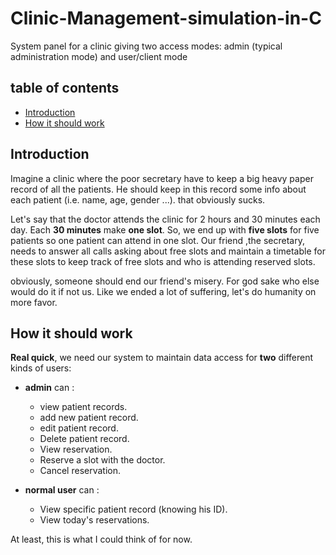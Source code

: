 # Clinic-Management-simulation-in-C
System panel for a clinic giving two access modes: admin (typical administration mode) and user/client mode

## table of contents
* [Introduction](#introduction)
* [How it should work](#how-it-should-work)

<p></p>


## Introduction
  Imagine a clinic where the poor secretary have to keep a big heavy paper record of all the patients. He should keep in this record some info about each patient (i.e. name, age, gender  ...). that obviously sucks.

<p></p>

  Let's say that the doctor attends the clinic for 2 hours and 30 minutes each day. Each __30 minutes__ make __one slot__. So, we end up with __five slots__ for five patients so one patient can attend in one slot. Our friend ,the secretary, needs to answer all calls asking about free slots and maintain a timetable for these slots to keep track of free slots and who is attending reserved slots.

<p></p>

  obviously, someone should end our friend's misery. For god sake who else would do it if not us. Like we ended a lot of suffering, let's do humanity on more favor.

<p></p>


## How it should work
  __Real quick__, we need our system to maintain data access for __two__ different kinds of users:
  * __admin__ can :
    * view patient records.
    * add new patient record.
    * edit patient record.
    * Delete patient record.
    * View reservation.
    * Reserve a slot with the doctor.
    * Cancel reservation.

  * __normal user__ can :
    * View specific patient record (knowing his ID).
    * View today's reservations.

<p></p>

At least, this is what I could think of for now.

<p></p>
